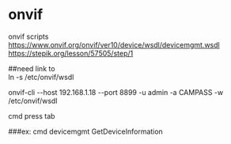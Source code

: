 # onvif
onvif scripts
https://www.onvif.org/onvif/ver10/device/wsdl/devicemgmt.wsdl
https://stepik.org/lesson/57505/step/1

##need link to  
ln -s /etc/onvif/wsdl


onvif-cli --host  192.168.1.18 --port 8899 -u admin -a CAMPASS -w /etc/onvif/wsdl

cmd press tab

###ex:
cmd devicemgmt GetDeviceInformation

